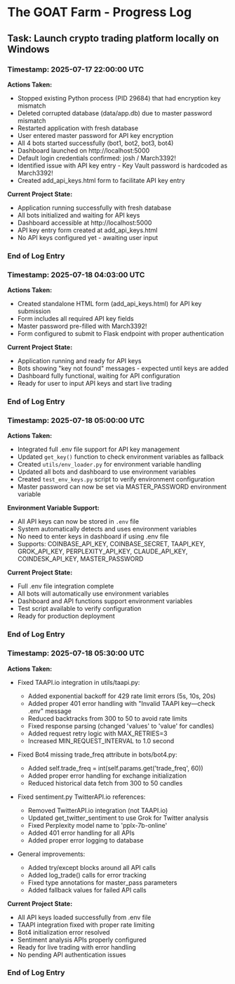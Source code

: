 # The GOAT Farm - Progress Log

## Task: Launch crypto trading platform locally on Windows

### Timestamp: 2025-07-17 22:00:00 UTC
**Actions Taken:**
- Stopped existing Python process (PID 29684) that had encryption key mismatch
- Deleted corrupted database (data/app.db) due to master password mismatch
- Restarted application with fresh database
- User entered master password for API key encryption
- All 4 bots started successfully (bot1, bot2, bot3, bot4)
- Dashboard launched on http://localhost:5000
- Default login credentials confirmed: josh / March3392!
- Identified issue with API key entry - Key Vault password is hardcoded as March3392!
- Created add_api_keys.html form to facilitate API key entry

**Current Project State:**
- Application running successfully with fresh database
- All bots initialized and waiting for API keys
- Dashboard accessible at http://localhost:5000
- API key entry form created at add_api_keys.html
- No API keys configured yet - awaiting user input

### End of Log Entry

### Timestamp: 2025-07-18 04:03:00 UTC
**Actions Taken:**
- Created standalone HTML form (add_api_keys.html) for API key submission
- Form includes all required API key fields
- Master password pre-filled with March3392!
- Form configured to submit to Flask endpoint with proper authentication

**Current Project State:**
- Application running and ready for API keys
- Bots showing "key not found" messages - expected until keys are added
- Dashboard fully functional, waiting for API configuration
- Ready for user to input API keys and start live trading

### End of Log Entry

### Timestamp: 2025-07-18 05:00:00 UTC
**Actions Taken:**
- Integrated full .env file support for API key management
- Updated `get_key()` function to check environment variables as fallback
- Created `utils/env_loader.py` for environment variable handling
- Updated all bots and dashboard to use environment variables
- Created `test_env_keys.py` script to verify environment configuration
- Master password can now be set via MASTER_PASSWORD environment variable

**Environment Variable Support:**
- All API keys can now be stored in `.env` file
- System automatically detects and uses environment variables
- No need to enter keys in dashboard if using .env file
- Supports: COINBASE_API_KEY, COINBASE_SECRET, TAAPI_KEY, GROK_API_KEY, PERPLEXITY_API_KEY, CLAUDE_API_KEY, COINDESK_API_KEY, MASTER_PASSWORD

**Current Project State:**
- Full .env file integration complete
- All bots will automatically use environment variables
- Dashboard and API functions support environment variables
- Test script available to verify configuration
- Ready for production deployment

### End of Log Entry

### Timestamp: 2025-07-18 05:30:00 UTC
**Actions Taken:**
- Fixed TAAPI.io integration in utils/taapi.py:
  - Added exponential backoff for 429 rate limit errors (5s, 10s, 20s)
  - Added proper 401 error handling with "Invalid TAAPI key—check .env" message
  - Reduced backtracks from 300 to 50 to avoid rate limits
  - Fixed response parsing (changed 'values' to 'value' for candles)
  - Added request retry logic with MAX_RETRIES=3
  - Increased MIN_REQUEST_INTERVAL to 1.0 second

- Fixed Bot4 missing trade_freq attribute in bots/bot4.py:
  - Added self.trade_freq = int(self.params.get('trade_freq', 60))
  - Added proper error handling for exchange initialization
  - Reduced historical data fetch from 300 to 50 candles

- Fixed sentiment.py TwitterAPI.io references:
  - Removed TwitterAPI.io integration (not TAAPI.io)
  - Updated get_twitter_sentiment to use Grok for Twitter analysis
  - Fixed Perplexity model name to 'pplx-7b-online'
  - Added 401 error handling for all APIs
  - Added proper error logging to database

- General improvements:
  - Added try/except blocks around all API calls
  - Added log_trade() calls for error tracking
  - Fixed type annotations for master_pass parameters
  - Added fallback values for failed API calls

**Current Project State:**
- All API keys loaded successfully from .env file
- TAAPI integration fixed with proper rate limiting
- Bot4 initialization error resolved
- Sentiment analysis APIs properly configured
- Ready for live trading with error handling
- No pending API authentication issues

### End of Log Entry
